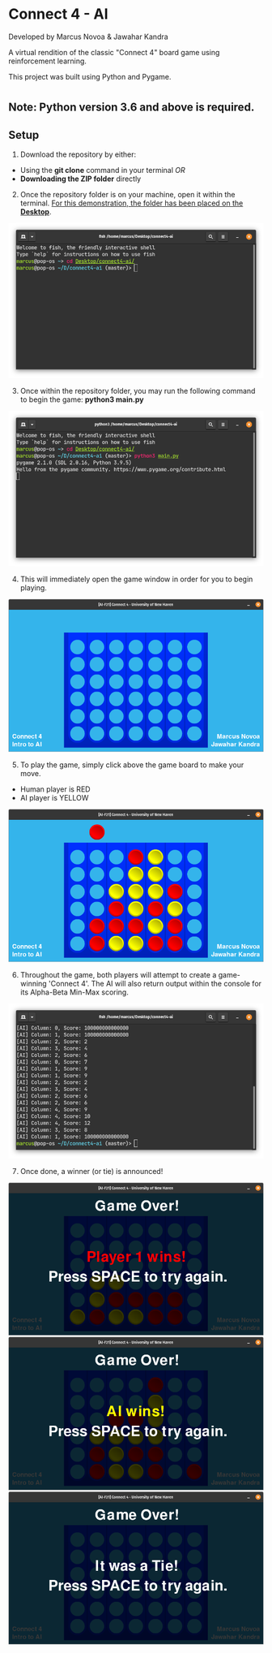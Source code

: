 # Connect 4 - AI
Developed by Marcus Novoa & Jawahar Kandra

A virtual rendition of the classic "Connect 4" board game using reinforcement learning.

This project was built using Python and Pygame.

#
## Note: Python version 3.6 and above is **required**.
## Setup

1. Download the repository by either:
- Using the **git clone** command in your terminal *OR*
- **Downloading the ZIP folder** directly

2. Once the repository folder is on your machine, open it within the terminal. <u>For this demonstration, the folder has been placed on the **Desktop**</u>.

![Terminal - Change Directory](./img/readme_console1.png)

3. Once within the repository folder, you may run the following command to begin the game: **python3 main.py**

![Terminal - Start Game](./img/readme_console2.png)

4. This will immediately open the game window in order for you to begin playing.

![Game Window - Start](./img/readme_game1.png)

5. To play the game, simply click above the game board to make your move.
- Human player is RED
- AI player is YELLOW

![Game Window - Making a Move](./img/readme_game2.png)

6. Throughout the game, both players will attempt to create a game-winning 'Connect 4'. The AI will also return output within the console for its Alpha-Beta Min-Max scoring.

![Terminal - AI Score Output](./img/readme_scores.png)

7. Once done, a winner (or tie) is announced!

![Game Window - Player 1 Wins](./img/readme_winner1.png)
![Game Window - AI Wins](./img/readme_winner2.png)
![Game Window - Tie Game](./img/readme_tie.png)
